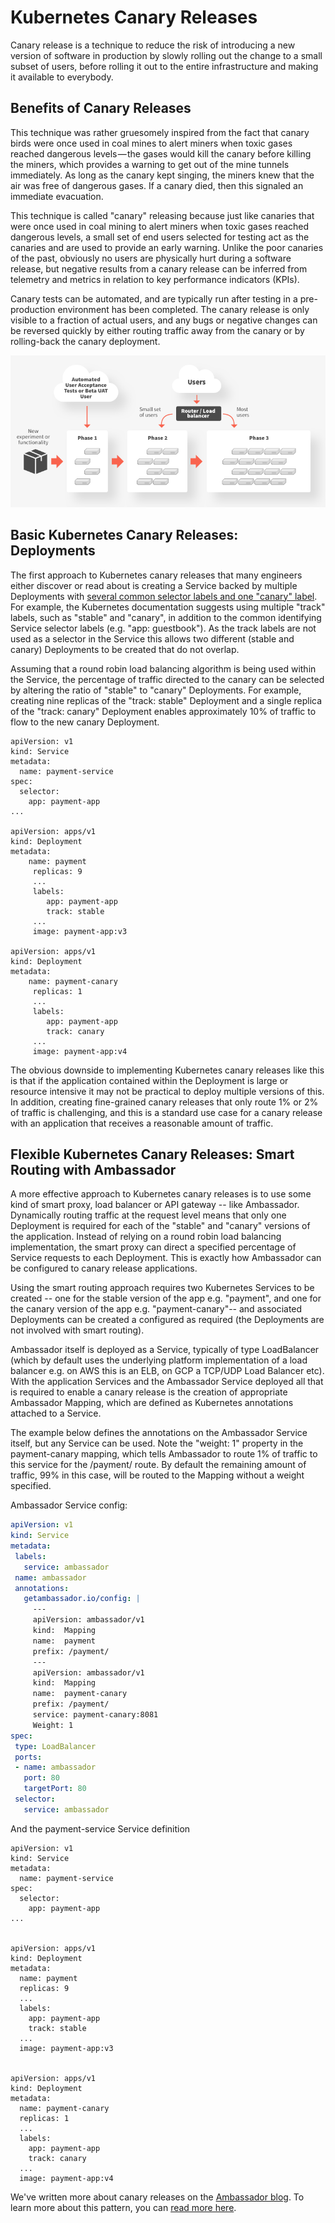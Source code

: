 # Kubernetes Canary Releases

Canary release is a technique to reduce the risk of introducing a new version of software in production by slowly rolling out the change to a small subset of users, before rolling it out to the entire infrastructure and making it available to everybody.


## Benefits of Canary Releases

This technique was rather gruesomely inspired from the fact that canary birds were once used in coal mines to alert miners when toxic gases reached dangerous levels — the gases would kill the canary before killing the miners, which provides a warning to get out of the mine tunnels immediately. As long as the canary kept singing, the miners knew that the air was free of dangerous gases. If a canary died, then this signaled an immediate evacuation.

This technique is called "canary" releasing because just like canaries that were once used in coal mining to alert miners when toxic gases reached dangerous levels, a small set of end users selected for testing act as the canaries and are used to provide an early warning. Unlike the poor canaries of the past, obviously no users are physically hurt during a software release, but negative results from a canary release can be inferred from telemetry and metrics in relation to key performance indicators (KPIs).

Canary tests can be automated, and are typically run after testing in a pre-production environment has been completed. The canary release is only visible to a fraction of actual users, and any bugs or negative changes can be reversed quickly by either routing traffic away from the canary or by rolling-back the canary deployment.


![Canary release process overview](../../images/canary-release-overview.png)


## Basic Kubernetes Canary Releases: Deployments

The first approach to Kubernetes canary releases that many engineers either discover or read about is creating a Service backed by multiple Deployments with [several common selector labels and one "canary" label](https://kubernetes.io/docs/concepts/cluster-administration/manage-deployment/#canary-deployments). For example, the Kubernetes documentation suggests using multiple "track" labels, such as "stable" and "canary", in addition to the common identifying Service selector labels (e.g. "app: guestbook"). As the track labels are not used as a selector in the Service this allows two different (stable and canary) Deployments to be created that do not overlap.

Assuming that a round robin load balancing algorithm is being used within the Service, the percentage of traffic directed to the canary can be selected by altering the ratio of "stable" to "canary" Deployments. For example, creating nine replicas of the "track: stable" Deployment and a single replica of the "track: canary" Deployment enables approximately 10% of traffic to flow to the new canary Deployment.


```
apiVersion: v1
kind: Service
metadata:
  name: payment-service
spec:
  selector:
    app: payment-app
...

apiVersion: apps/v1
kind: Deployment
metadata:  
    name: payment
     replicas: 9
     ...
     labels:
        app: payment-app
        track: stable
     ...
     image: payment-app:v3

apiVersion: apps/v1
kind: Deployment
metadata:
    name: payment-canary
     replicas: 1
     ...
     labels:
        app: payment-app
        track: canary
     ...
     image: payment-app:v4
```


The obvious downside to implementing Kubernetes canary releases like this is that if the application contained within the Deployment is large or resource intensive it may not be practical to deploy multiple versions of this. In addition, creating fine-grained canary releases that only route 1% or 2% of traffic is challenging, and this is a standard use case for a canary release with an application that receives a reasonable amount of traffic.


## Flexible Kubernetes Canary Releases: Smart Routing with Ambassador

A more effective approach to Kubernetes canary releases is to use some kind of smart proxy, load balancer or API gateway -- like Ambassador. Dynamically routing traffic at the request level means that only one Deployment is required for each of the "stable" and "canary" versions of the application. Instead of relying on a round robin load balancing implementation, the smart proxy can direct a specified percentage of Service requests to each Deployment. This is exactly how Ambassador can be configured to canary release applications.

Using the smart routing approach requires two Kubernetes Services to be created -- one for the stable version of the app e.g. "payment", and one for the canary version of the app e.g. "payment-canary"-- and associated Deployments can be created a configured as required (the Deployments are not involved with smart routing).

Ambassador itself is deployed as a Service, typically of type LoadBalancer (which by default uses the underlying platform implementation of a load balancer e.g. on AWS this is an ELB, on GCP a TCP/UDP Load Balancer etc). With the application Services and the Ambassador Service deployed all that is required to enable a canary release is the creation of appropriate Ambassador Mapping, which are defined as Kubernetes annotations attached to a Service.

The example below defines the annotations on the Ambassador Service itself, but any Service can be used. Note the "weight: 1" property in the payment-canary mapping, which tells Ambassador to route 1% of traffic to this service for the /payment/ route. By default the remaining amount of traffic, 99% in this case, will be routed to the Mapping without a weight specified.

Ambassador Service config:

```yaml
apiVersion: v1
kind: Service
metadata:
 labels:
   service: ambassador
 name: ambassador
 annotations:
   getambassador.io/config: |
     ---
     apiVersion: ambassador/v1
     kind:  Mapping
     name:  payment
     prefix: /payment/
     ---
     apiVersion: ambassador/v1
     kind:  Mapping
     name:  payment-canary
     prefix: /payment/
     service: payment-canary:8081
     Weight: 1
spec:
 type: LoadBalancer
 ports:
 - name: ambassador
   port: 80
   targetPort: 80
 selector:
   service: ambassador
```
And the payment-service Service definition

```
apiVersion: v1   
kind: Service
metadata:
  name: payment-service
spec:
  selector:
    app: payment-app
...


apiVersion: apps/v1
kind: Deployment
metadata:  
  name: payment
  replicas: 9
  ...
  labels:
    app: payment-app
    track: stable
  ...
  image: payment-app:v3


apiVersion: apps/v1
kind: Deployment
metadata:
  name: payment-canary
  replicas: 1
  ...
  labels:
    app: payment-app
    track: canary
  ...
  image: payment-app:v4

```


We've written more about canary releases on the [Ambassador blog](https://blog.getambassador.io). To learn more about this pattern, you can [read more here](https://blog.getambassador.io/cloud-native-patterns-canary-release-1cb8f82d371a).
